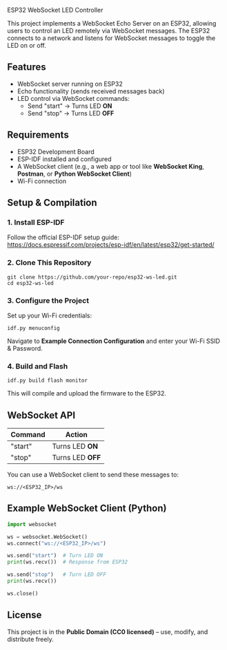 ESP32 WebSocket LED Controller

This project implements a WebSocket Echo Server on an ESP32, allowing users to control an LED remotely via WebSocket messages. The ESP32 connects to a network and listens for WebSocket messages to toggle the LED on or off.

## Features
- WebSocket server running on ESP32
- Echo functionality (sends received messages back)
- LED control via WebSocket commands:
  - Send "start" → Turns LED **ON**
  - Send "stop" → Turns LED **OFF**

## Requirements
- ESP32 Development Board
- ESP-IDF installed and configured
- A WebSocket client (e.g., a web app or tool like **WebSocket King**, **Postman**, or **Python WebSocket Client**)
- Wi-Fi connection

## Setup & Compilation

### 1. Install ESP-IDF
Follow the official ESP-IDF setup guide:
https://docs.espressif.com/projects/esp-idf/en/latest/esp32/get-started/

### 2. Clone This Repository
```
git clone https://github.com/your-repo/esp32-ws-led.git
cd esp32-ws-led
```

### 3. Configure the Project
Set up your Wi-Fi credentials:
```
idf.py menuconfig
```
Navigate to **Example Connection Configuration** and enter your Wi-Fi SSID & Password.

### 4. Build and Flash
```
idf.py build flash monitor
```
This will compile and upload the firmware to the ESP32.

## WebSocket API

| Command | Action |
|---------|--------|
| "start" | Turns LED **ON** |
| "stop"  | Turns LED **OFF** |

You can use a WebSocket client to send these messages to:
```
ws://<ESP32_IP>/ws
```

## Example WebSocket Client (Python)
```python
import websocket

ws = websocket.WebSocket()
ws.connect("ws://<ESP32_IP>/ws")

ws.send("start")  # Turn LED ON
print(ws.recv())  # Response from ESP32

ws.send("stop")   # Turn LED OFF
print(ws.recv())

ws.close()
```

## License
This project is in the **Public Domain (CC0 licensed)** – use, modify, and distribute freely.


